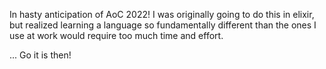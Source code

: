 In hasty anticipation of AoC 2022! I was originally going to do this in elixir, but realized learning a language so fundamentally different than the ones I use at work would require too much time and effort.

... Go it is then!
